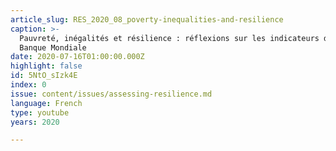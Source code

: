 ```yaml
---
article_slug: RES_2020_08_poverty-inequalities-and-resilience
caption: >-
  Pauvreté, inégalités et résilience : réflexions sur les indicateurs de la
  Banque Mondiale
date: 2020-07-16T01:00:00.000Z
highlight: false
id: 5NtO_sIzk4E
index: 0
issue: content/issues/assessing-resilience.md
language: French
type: youtube
years: 2020

---
```

